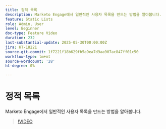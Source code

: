 ```yaml
---
title: 정적 목록
description: Marketo Engage에서 일반적인 사용자 목록을 만드는 방법을 알아봅니다.
feature: Static Lists
role: Admin, User
level: Beginner
doc-type: Feature Video
duration: 232
last-substantial-update: 2025-05-30T00:00:00Z
jira: KT-18221
source-git-commit: 1f7221f18b629fb5a9ea7d9aa907ac847ff01c50
workflow-type: tm+mt
source-wordcount: '28'
ht-degree: 0%

---
```



# 정적 목록

Marketo Engage에서 일반적인 사용자 목록을 만드는 방법을 알아봅니다.

>[!VIDEO](https://video.tv.adobe.com/v/3463221/?learn=on&enablevpops&captions=kor)

